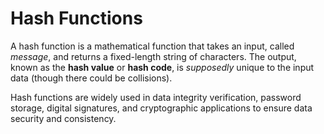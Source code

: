 # Hash Functions

A hash function is a mathematical function that takes an input, called *message*, and returns a fixed-length string of characters. The output, known as the **hash value** or **hash code**, is *supposedly* unique to the input data (though there could be collisions).

Hash functions are widely used in data integrity verification, password storage, digital signatures, and cryptographic applications to ensure data security and consistency.